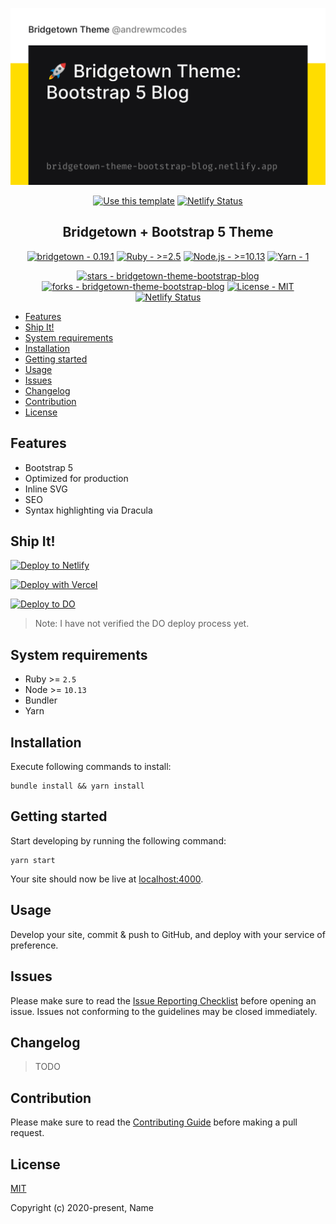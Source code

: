 <p align="center">
  <a href="https://github.com/bt-rb" target="_blank" rel="noopener noreferrer">
    <img src="src/images/social.png">
  </a>
</p>
<div align="center">

[![Use this template](https://img.shields.io/badge/Use_this_template-2ea44f?style=for-the-badge&logo=github)](https://github.com/bt-rb/bridgetown-theme-bootstrap-blog/generate)
[![Netlify Status](https://api.netlify.com/api/v1/badges/fb86799f-5ca2-4f1a-be9f-fea6b097dc5e/deploy-status)](https://app.netlify.com/sites/ubiquitous-centaur-386a30/deploys)


</div>
<h2 align="center">Bridgetown + Bootstrap 5 Theme</h2>
<div align="center">

[![bridgetown - 0.19.1](https://img.shields.io/static/v1?label=bridgetown&message=0.19.1&color=green&logo=github)](https://github.com/bt-rb/bridgetown-theme-bootstrap-blog)
[![Ruby - >=2.5](https://img.shields.io/badge/Ruby->%3D2.6-red?logo=ruby&logoColor=white)](https://ruby-lang.org)
[![Node.js - >=10.13](https://img.shields.io/badge/Node.js->%3D10.13-blue?logo=node.js&logoColor=white)](https://nodejs.org)
[![Yarn - 1](https://img.shields.io/badge/Yarn-1-blue?logo=yarn&logoColor=white)](https://classic.yarnpkg.com)

[![stars - bridgetown-theme-bootstrap-blog](https://img.shields.io/github/stars/bt-rb/bridgetown-theme-bootstrap-blog?style=social)](https://github.com/bt-rb/bridgetown-theme-bootstrap-blog)
[![forks - bridgetown-theme-bootstrap-blog](https://img.shields.io/github/forks/bt-rb/bridgetown-theme-bootstrap-blog?style=social)](https://github.com/bt-rb/bridgetown-theme-bootstrap-blog)
[![License - MIT](https://img.shields.io/badge/License-MIT-blue)](#license)
[![Netlify Status](https://api.netlify.com/api/v1/badges/dab98bff-4ef4-4ba6-b065-38d764f0b1a4/deploy-status)](https://app.netlify.com/sites/bridgetown-theme-bootstrap-blog/deploys)

</div>

- [Features](#features)
- [Ship It!](#ship-it)
- [System requirements](#system-requirements)
- [Installation](#installation)
- [Getting started](#getting-started)
- [Usage](#usage)
- [Issues](#issues)
- [Changelog](#changelog)
- [Contribution](#contribution)
- [License](#license)

## Features
- Bootstrap 5
- Optimized for production
- Inline SVG
- SEO
- Syntax highlighting via Dracula

## Ship It!

[![Deploy to Netlify](https://www.netlify.com/img/deploy/button.svg)](https://app.netlify.com/start/deploy?repository=https://github.com/bt-rb/bridgetown-theme-bootstrap-blog)

[![Deploy with Vercel](https://vercel.com/button)](https://vercel.com/new/git/external?repository-url=https%3A%2F%2Fgithub.com%2Fbt-rb%2Fbridgetown-theme-bootstrap-blog&env=NODE_ENV&project-name=bridgetown-bootstrap-blog&repo-name=bridgetown-bootstrap-blog&demo-title=Bridgetown%20%2B%20Bootstrap%205%20Blog&demo-description=A%20Bridgetown%20%2B%20Bootstrap%205%20Blog%20Theme)

[![Deploy to DO](https://mp-assets1.sfo2.digitaloceanspaces.com/deploy-to-do/do-btn-blue.svg)](https://cloud.digitalocean.com/apps/new?repo=https://github.com/bt-rb/bridgetown-theme-bootstrap-blog/tree/main)

>Note: I have not verified the DO deploy process yet.

## System requirements
- Ruby >= `2.5`
- Node >= `10.13`
- Bundler
- Yarn

## Installation
Execute following commands to install:

```shell
bundle install && yarn install
```

## Getting started

Start developing by running the following command:

```shell
yarn start
```

Your site should now be live at [localhost:4000](http://localhost:4000).

## Usage

Develop your site, commit & push to GitHub, and deploy with your service of preference.

## Issues

Please make sure to read the [Issue Reporting Checklist](.github/CONTRIBUTING.md) before opening an issue. Issues not conforming to the guidelines may be closed immediately.

## Changelog

>TODO

## Contribution

Please make sure to read the [Contributing Guide](.github/CONTRIBUTING.md) before making a pull request.

## License

[MIT](https://opensource.org/licenses/MIT)

Copyright (c) 2020-present, Name
